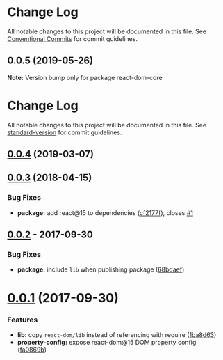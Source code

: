 # Change Log

All notable changes to this project will be documented in this file.
See [Conventional Commits](https://conventionalcommits.org) for commit guidelines.

## 0.0.5 (2019-05-26)

**Note:** Version bump only for package react-dom-core





# Change Log

All notable changes to this project will be documented in this file. See [standard-version](https://github.com/conventional-changelog/standard-version) for commit guidelines.

<a name="0.0.4"></a>
## [0.0.4](https://github.com/remarkablemark/react-dom-core/compare/v0.0.3...v0.0.4) (2019-03-07)



<a name="0.0.3"></a>
## [0.0.3](https://github.com/remarkablemark/react-dom-core/compare/v0.0.2...v0.0.3) (2018-04-15)


### Bug Fixes

* **package:** add react@15 to dependencies ([cf2177f](https://github.com/remarkablemark/react-dom-core/commit/cf2177f)), closes [#1](https://github.com/remarkablemark/react-dom-core/issues/1)



## [0.0.2](https://github.com/remarkablemark/html-dom-core/compare/v0.0.1...v0.0.2) - 2017-09-30

### Bug Fixes

* **package:** include `lib` when publishing package ([68bdaef](https://github.com/remarkablemark/react-dom-core/commit/68bdaef))

# [0.0.1](https://github.com/remarkablemark/react-dom-core/tree/v0.0.1) (2017-09-30)

### Features

* **lib:** copy `react-dom/lib` instead of referencing with require ([1ba8d63](https://github.com/remarkablemark/react-dom-core/commit/1ba8d63))
* **property-config:** expose react-dom@15 DOM property config ([fa0869b](https://github.com/remarkablemark/react-dom-core/commit/fa0869b))
